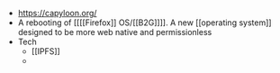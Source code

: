 - https://capyloon.org/
- A rebooting of [[[[Firefox]] OS/[[B2G]]]]. A new [[operating system]] designed to be more web native and permissionless
- Tech
    - [[IPFS]]
    - 

